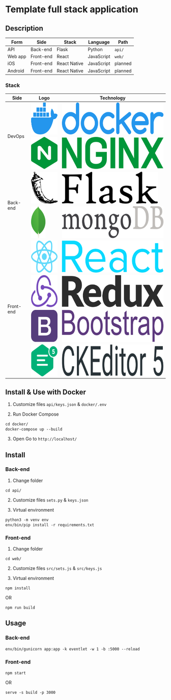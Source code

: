 # Template full stack application
## Description
Form | Side | Stack | Language | Path
---|---|---|---|---
API | Back-end | Flask | Python | ``` api/ ```
Web app | Front-end | React | JavaScript | ``` web/ ```
iOS | Front-end | React Native | JavaScript | planned
Android | Front-end | React Native | JavaScript | planned

### Stack
<table>
	<thead>
		<tr>
			<th>Side</th>
			<th>Logo</th>
			<th>Technology</th>
		</tr>
	</thead>
	<tbody>
		<tr>
			<td rowspan="2">DevOps</td>
			<td><img src="re/img/docker_logo.png" alt="Docker" height="100" /></td>
			<td><img src="re/img/docker_name.png" alt="Docker" height="100" /></td>
		</tr>
		<tr>
			<td><img src="re/img/nginx_logo.png" alt="NGINX" height="100" /></td>
			<td><img src="re/img/nginx_name.png" alt="NGINX" height="100" /></td>
		</tr>
		<tr>
			<td rowspan="2">Back-end</td>
			<td><img src="re/img/flask_logo.png" alt="Flask" height="100" /></td>
			<td><img src="re/img/flask_name.png" alt="Flask" height="100" /></td>
		</tr>
		<tr>
			<td><img src="re/img/mongodb_logo.png" alt="MongoDB" height="100" /></td>
			<td><img src="re/img/mongodb_name.png" alt="MongoDB" height="100" /></td>
		</tr>
		<tr>
			<td rowspan="4">Front-end</td>
			<td><img src="re/img/reactjs_logo.png" alt="ReactJS" height="100" /></td>
			<td><img src="re/img/reactjs_name.png" alt="ReactJS" height="100" /></td>
		</tr>
		<tr>
			<td><img src="re/img/redux_logo.png" alt="Redux" height="100" /></td>
			<td><img src="re/img/redux_name.png" alt="Redux" height="100" /></td>
		</tr>
		<tr>
			<td><img src="re/img/bootstrap_logo.png" alt="Bootstrap 4" height="100" /></td>
			<td><img src="re/img/bootstrap_name.png" alt="Bootstrap 4" height="100" /></td>
		</tr>
		<tr>
			<td><img src="re/img/ckeditor_logo.png" alt="CKEditor 5" height="100" /></td>
			<td><img src="re/img/ckeditor_name.png" alt="CKEditor 5" height="100" /></td>
		</tr>
	</tbody>
</table>

## Install & Use with Docker
1. Customize files ``` api/keys.json ``` & ``` docker/.env ```

2. Run Docker Compose
```
cd docker/
docker-compose up --build
```

3. Open
Go to ``` http://localhost/ ```

## Install
### Back-end
1. Change folder
```
cd api/
```

2. Customize files ``` sets.py ``` & ``` keys.json ```

3. Virtual environment
```
python3 -m venv env
env/bin/pip install -r requirements.txt
```

### Front-end
1. Change folder
```
cd web/
```

2. Customize files ``` src/sets.js ``` & ``` src/keys.js ```

3. Virtual environment
```
npm install
```

OR

```
npm run build
```

## Usage
### Back-end
```
env/bin/gunicorn app:app -k eventlet -w 1 -b :5000 --reload
```

### Front-end
```
npm start
```

OR

```
serve -s build -p 3000
```